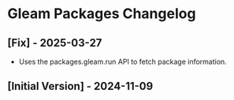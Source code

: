 # Gleam Packages Changelog

## [Fix] - 2025-03-27
- Uses the packages.gleam.run API to fetch package information.

## [Initial Version] - 2024-11-09
